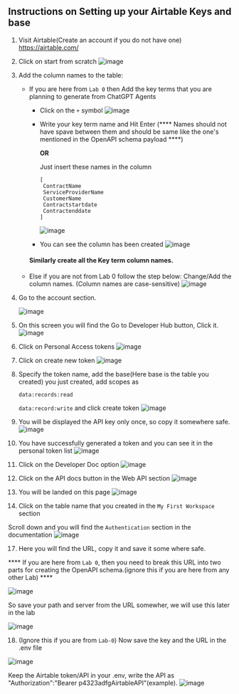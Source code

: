 ## Instructions on Setting up your Airtable Keys and base

1. Visit Airtable(Create an account if you do not have one)
   https://airtable.com/
2. Click on start from scratch
   ![image](https://github.com/chatcontract/django-ml-backend/assets/72710483/54f4a448-a8d7-446c-bb34-5182d97d53ae)

3. Add the column names to the table:
   * If you are here from `Lab 0` then Add the key terms that you are planning to generate from ChatGPT Agents
      * Click on the `+` symbol
     ![image](https://github.com/initmahesh/MLAI-community-labs/assets/72710483/09bb6efb-5a85-4b9c-9352-c7d03ecc9f65)
      * Write your key term name and Hit Enter (**** Names should not have spave between them and should be same like the one's mentioned in the OpenAPI schema payload ****)
    
        **OR**
    
        Just insert these names in the column
        ```
        [
         ContractName
         ServiceProviderName
         CustomerName
         Contractstartdate
         Contractenddate
        ]
        ```

        ![image](https://github.com/initmahesh/MLAI-community-labs/assets/72710483/121d07f0-c3d2-45d5-ae76-9d35d5b0c720)

      * You can see the column has been created
        ![image](https://github.com/initmahesh/MLAI-community-labs/assets/72710483/4a529e41-6d31-4f0a-81f5-0c17d0008366)


      #### Similarly create all the Key term column names. 

   * Else if you are not from Lab 0 follow the step below:
   Change/Add the column names. (Column names are case-sensitive)
   ![image](https://github.com/initmahesh/MLAI-community-labs/assets/72710483/e4c09999-3851-4d6f-825a-b77100bc3afe)

5. Go to the account section.

   ![image](https://github.com/initmahesh/MLAI-community-labs/assets/72710483/d27d85b6-0142-4929-888e-c1d07ed4dff4)
6. On this screen you will find the Go to Developer Hub button, Click it.
   ![image](https://github.com/initmahesh/MLAI-community-labs/assets/72710483/ad40af4a-a27d-47b8-ba5d-14a532264eee)
7. Click on Personal Access tokens
   ![image](https://github.com/initmahesh/MLAI-community-labs/assets/72710483/b8bd759e-3850-4a58-aa00-96d45bdfa903)
8. Click on create new token
   ![image](https://github.com/chatcontract/django-ml-backend/assets/72710483/286cfcd4-b9f9-4825-8693-ef01b17cc195)
9. Specify the token name, add the base(Here base is the table you created) you just created, add scopes as

   `data:records:read`

   `data:record:write` and click create token
   ![image](https://github.com/chatcontract/django-ml-backend/assets/72710483/61168198-12e1-461d-9a82-f069b177d5f3)

10. You will be displayed the API key only once, so copy it somewhere safe.
   ![image](https://github.com/initmahesh/MLAI-community-labs/assets/72710483/214af80f-5907-414c-8c1d-702cd9c7b6f8)

11. You have successfully generated a token and you can see it in the personal token list
   ![image](https://github.com/chatcontract/django-ml-backend/assets/72710483/5a048ad4-f173-4f71-a894-d9a21d1ba09b)
12. Click on the Developer Doc option
   ![image](https://github.com/initmahesh/MLAI-community-labs/assets/72710483/f2502d32-59c1-4b61-802e-7373117590b2)
13. Click on the API docs button in the Web API section
   ![image](https://github.com/initmahesh/MLAI-community-labs/assets/72710483/d9de5765-ebef-4053-920a-c1c6128a5b39)
14. You will be landed on this page
   ![image](https://github.com/initmahesh/MLAI-community-labs/assets/72710483/1d1b4a3c-4b22-420b-b5ba-a54a11a53dc4)

15. Click on the table name that you created in the `My First Workspace` section

   
   Scroll down and you will find the `Authentication` section in the documentation
   ![image](https://github.com/initmahesh/MLAI-community-labs/assets/72710483/80465269-a1a7-4abc-9629-c62a6c13c32e)

17. Here you will find the URL, copy it and save it some where safe.


**** If you are here from `Lab 0`, then you need to break this URL into two parts for creating the OpenAPI schema.(ignore this if you are here from any other Lab) ****

   ![image](https://github.com/initmahesh/MLAI-community-labs/assets/72710483/66d6a5d7-90f4-4305-9c85-920817fb4351)

   So save your path and server from the URL somewher, we will use this later in the lab
   
   ![image](https://github.com/initmahesh/MLAI-community-labs/assets/72710483/170d8343-d85c-42ac-a289-d6661bd4c5eb)


18. (Ignore this if you are from `Lab-0`) Now save the key and the URL in the .env file

   
   ![image](https://github.com/initmahesh/MLAI-community-labs/assets/72710483/5abb8d64-af27-486c-8a75-03ade49489f8)


   Keep the Airtable token/API in your .env, write the API as "Authorization":"Bearer p4323adfgAirtableAPI"(example).
   ![image](https://github.com/chatcontract/django-ml-backend/assets/72710483/6001bc8c-6754-41b7-9f15-b37a6ca24b43)
